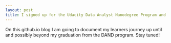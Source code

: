 ```yaml
---
layout: post
title: I signed up for the Udacity Data Analyst Nanodegree Program and you won't believe what happened next ;-)
---
```


On this github.io blog I am going to document my learners journey up until and possibly beyond my graduation from the DAND program.
Stay tuned!
